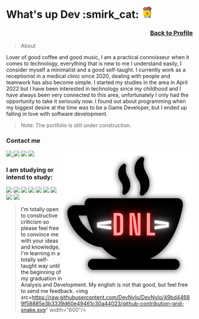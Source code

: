 <h1>What's up Dev :smirk_cat: <img src="https://raw.githubusercontent.com/DevNylo/DevNylo/e7ed4617ce90c315745dfe41a7784e9bd4e734ea/coffee-cup.svg" width="32"></img></h1> 

<h3 align="right"><a href="https://github.com/DevNylo"> Back to Profile </a> </h3>

> About

<p>Lover of good coffee and good music, I am a practical connoisseur when it comes to technology, everything that is new to me I understand easily, I consider myself a minimalist and a good self-taught. I currently work as a receptionist in a medical clinic since 2020, dealing with people and teamwork has also become simple. I started my studies in the area in April 2022 but I have been interested in technology since my childhood and I have always been very connected to this area, unfortunately I only had the opportunity to take it seriously now. I found out about programming when my biggest desire at the time was to be a Game Developer, but I ended up falling in love with software development.</p>

> Note: The portfolio is still under construction.
  
### Contact me

<img src="https://github.com/DevNylo/DevNylo/blob/main/Logo-DNL.svg" width="350" align="right"></a>

<p align="left">
  <a href="mailto: contato_dsr@hotmail.com" alt="Outlook">
  <img src="https://img.shields.io/badge/Microsoft_Outlook-0078D4?style=for-the-badge&logo=microsoft-outlook&logoColor=white"</a>

  <a href="linkedin.com/in/danilo-rocha-437230197/" alt="Linkedin">
  <img src="https://img.shields.io/badge/LinkedIn-0077B5?style=for-the-badge&logo=linkedin&logoColor=white" /></a>

  <a href="https://contate.me/devnylo" alt="WhatsApp">
  <img src="https://img.shields.io/badge/WhatsApp-25D366?style=for-the-badge&logo=whatsapp&logoColor=white"/></a>

  <a href="https://www.instagram.com/its_nyloo/" alt="Instagram">
  <img src="https://img.shields.io/badge/Instagram-E4405F?style=for-the-badge&logo=instagram&logoColor=white"/></a>
    
<h3> I am studying or intend to study:</h3>

<a href="#" alt="HTML5">
<img src="https://img.shields.io/badge/HTML5-E34F26?style=for-the-badge&logo=html5&logoColor=white"/><a/>

<a href="#" alt="CSS">
<img src="https://img.shields.io/badge/CSS3-1572B6?style=for-the-badge&logo=css3&logoColor=white"/><a/>

<a href="#" alt="JavaScript">
<img src="https://img.shields.io/badge/JavaScript-F7DF1E?style=for-the-badge&logo=javascript&logoColor=black"/><a/>

<a href="#" alt="ReactJS">
<img src="https://img.shields.io/badge/React-20232A?style=for-the-badge&logo=react&logoColor=61DAFB"/><a/>

<a href="#" alt="NodeJS">
<img src="https://img.shields.io/badge/Node.js-43853D?style=for-the-badge&logo=node.js&logoColor=white"/><a/>

<a href="#" alt="Python">
<img src="https://img.shields.io/badge/Python-14354C?style=for-the-badge&logo=python&logoColor=white"/><a/>

<a href="#" alt="Linux">
<img src="https://img.shields.io/badge/Linux-E34F26?style=for-the-badge&logo=linux&logoColor=black"/><a/>

<a href="#" alt="Git">
<img src="https://img.shields.io/badge/Git-E34F26?style=for-the-badge&logo=git&logoColor=white"/><a/>

<a href="#" alt="MySQL">
<img src="https://img.shields.io/badge/MySQL-00000F?style=for-the-badge&logo=mysql&logoColor=white"/><a/>
  

> I'm totally open to constructive criticism so please feel free to convince me with your ideas and knowledge, I'm learning in a totally self-taught way until the beginning of my graduation in Analysis and Development. My english is not that good, but feel free to send me feedback.
<img src=https://raw.githubusercontent.com/DevNylo/DevNylo/49bd44689f58885e3b3339d60e49461c30a44023/github-contribution-grid-snake.svg" width="600"/>
